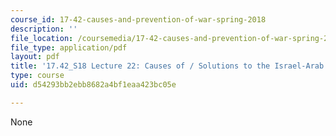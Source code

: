 ```yaml
---
course_id: 17-42-causes-and-prevention-of-war-spring-2018
description: ''
file_location: /coursemedia/17-42-causes-and-prevention-of-war-spring-2018/d54293bb2ebb8682a4bf1eaa423bc05e_MIT17_42S18_lec22_IsraelArab.pdf
file_type: application/pdf
layout: pdf
title: '17.42_S18 Lecture 22: Causes of / Solutions to the Israel-Arab Conflict'
type: course
uid: d54293bb2ebb8682a4bf1eaa423bc05e

---
```

None